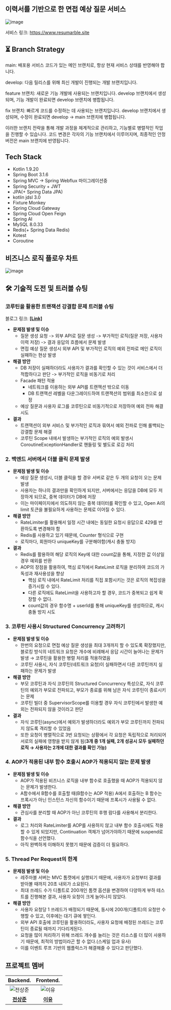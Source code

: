 ## 이력서를 기반으로 한 면접 예상 질문 서비스
![image](https://github.com/Resumarble/Resumarble-Backend/assets/93868431/bfef20b9-235a-4eba-9030-1a536b0ab38a)

서비스 링크: https://www.resumarble.site

## ⏳ Branch Strategy

main: 배포용 서비스 코드가 있는 메인 브랜치로, 항상 현재 서비스 상태를 반영해야 합니다.

develop: 다음 릴리스를 위해 최신 개발이 진행되는 개발 브랜치입니다.

feature 브랜치: 새로운 기능 개발에 사용되는 브랜치입니다. develop 브랜치에서 생성되며, 기능 개발이 완료되면 develop 브랜치에 병합됩니다.

fix 브랜치: 빠르게 코드를 수정하는 데 사용되는 브랜치입니다. develop 브랜치에서 생성되며, 수정이 완료되면 develop -> main 브랜치에 병합됩니다.

이러한 브랜치 전략을 통해 개발 과정을 체계적으로 관리하고, 기능별로 병렬적인 작업을 진행할 수 있습니다. 코드 변경은 각자의 기능 브랜치에서 이루어지며, 최종적인 안정 버전은 main 브랜치에 반영됩니다.

## Tech Stack

- Kotlin 1.9.20
- Spring Boot 3.1.6
- Spring MVC -> Spring Webflux 마이그레이션중
- Spring Security + JWT
- JPA(+ Spring Data JPA)
- kotlin jdsl 3.0
- Fixture Monkey
- Spring Cloud Gateway
- Spring Cloud Open Feign
- Spring AI
- MySQL 8.0.33
- Redis(+ Spring Data Redis)
- Kotest
- Coroutine

## 비즈니스 로직 플로우 차트

![image](https://github.com/Resumarble/Resumarble-Backend/assets/93868431/93a1c481-bdc9-4c46-be09-824cc827381a)

## **🛠️** 기술적 도전 및 트러블 슈팅

### **코루틴을 활용한 트랜잭션 강결합 문제 트러블 슈팅**

블로그 링크: **[[Link]](https://waveofmymind.github.io/posts/about-coroutine/)**

- **문제점 발생 및 이슈**
    - 질문 생성 요청 -> 외부 API로 질문 생성 -> 부가적인 로직(질문 저장, 사용자 이력 저장) -> 결과 응답의 흐름에서 문제 발생
    - 면접 예상 질문 생성시 외부 API 및 부가적인 로직의 예외 전파로 메인 로직이 실패하는 현상 발생
- **해결 방안**
    - DB 저장이 실패하더라도 사용자가 결과를 확인할 수 있는 것이 서비스에서 더 적합하다고 판단 -> 부가적인 로직을 비동기로 처리
    - Facade 패턴 적용
        - 네트워크를 이용하는 외부 API를 트랜잭션 밖으로 이동
        - DB 트랜잭션 레벨을 다운그레이드하여 트랜잭션의 범위를 최소한으로 설정
    - 예상 질문과 사용자 로그를 코루틴으로 비동기적으로 저장하여 예외 전파 해결 시도
- **결과**
    - 트랜잭션이 외부 서비스 및 부가적인 로직과 묶여서 예외 전파로 인해 롤백되는 강결합 문제 해결
    - 코루틴 Scope 내에서 발생하는 부가적인 로직의 예외 발생시 CoroutineExceptionHandler로 핸들링 및 별도로 로깅 처리
 
### 2. 백엔드 서버에서 더블 클릭 문제 발생

- **문제점 발생 및 이슈**
    - 예상 질문 생성시, 더블 클릭을 할 경우 서버로 같은 두 개의 요청이 오는 문제 발생
    - 사용자는 하나의 결과만을 확인하게 되지만, 서버에서는 응답을 DB에 모두 저장하게 되므로, 중복 데이터가 DB에 저장
    - 이는 마이페이지에서 의도하지 않는 중복 데이터를 확인할 수 있고, Open Ai의 limit 토큰을 불필요하게 사용하는 문제로 이어질 수 있다.
- **해결 방안**
    - RateLimiter를 활용해서 일정 시간 내에는 동일한 요청시 응답으로 429를 반환하도록 변경해야 함
    - Redis를 사용하고 있기 때문에, Counter 형식으로 구현
    - 로직마다, 회원마다 uniqueKey를 구분해야함(캐시 충돌 방지)
- **결과**
    - Redis를 활용하여 해당 로직의 Key에 대한 count값을 통해, 지정한 값 이상일 경우 예외를 반환
    - AOP의 장점을 활용하여, 핵심 로직에서 RateLimit 로직을 분리하여 코드의 가독성과 재사용성을 향상
        - 핵심 로직 내에서 RateLimit 처리를 직접 포함시키는 것은 로직의 복잡성을 증가시킬 수 있다.
        - 다른 로직에도 RateLimit을 사용하고자 할 경우, 코드가 중복되고 쉽게 확장할 수 없다.
        - count값의 경우 함수명 + userId를 통해 uniqueKey를 생성하므로, 캐시 충돌 방지 시도

### 3. 코루틴 사용시 Structured Concurrency 고려하기

- **문제점 발생 및 이슈**
    - 한번의 요청으로 면접 예상 질문 생성을 최대 3개까지 할 수 있도록 확장했지만, 블로킹 방식의 네트워크 요청은 개수에 비례해서 응답 시간이 늘어나는 문제가 발생 → 코루틴을 활용한 병렬 처리를 적용하였음
    - 코루틴 사용시, 자식 코루틴(네트워크 요청)이 실패하면서 다른 코루틴까지 실패하는 문제가 발생
- **해결 방안**
    - 부모 코루틴과 자식 코루틴의 Structured Concurrency 특성으로, 자식 코루틴의 예외가 부모로 전파되고, 부모가 종료를 위해 남은 자식 코루틴이 종료시키는 문제
    - 코루틴 빌더 중 SupervisorScope를 이용할 경우 자식 코루틴에서 발생한 예외는 전파되지 않을 것이라고 판단
- **결과**
    - 자식 코루틴(async)에서 예외가 발생하더라도 예외가 부모 코루틴까지 전파되지 않도록 격리할 수 있었음
    - 또한 요청이 병렬적으로 3번 요청되는 상황에서 각 요청은 독립적으로 처리되어 서로의 실패에 영향을 받지 않게 됨(**3개 중 1개 실패, 2개 성공시 모두 실패하던 로직 → 사용자는 2개에 대한 결과를 확인 가능)**
 
### 4. AOP가 적용된 내부 함수 호출시 AOP가 적용되지 않는 문제 발생

- **문제점 발생 및 이슈**
    - AOP가 적용된 비즈니스 로직을 내부 함수로 호출했을 때 AOP가 적용되지 않는 문제가 발생한다.
    - A함수에서 B함수를 호출할 때(B함수는 AOP 적용) A에서 호출하는 B 함수는 프록시가 아닌 인스턴스 자신의 함수이기 때문에 프록시가 사용될 수 없다.
- **해결 방안**
    - 관심사를 분리할 때 AOP가 아닌 코루틴의 후행 람다를 사용해서 분리한다.
- **결과**
    - 로그 처리와 RateLimiter를 AOP를 사용하지 않고 내부 함수 호출시에도 적용할 수 있게 되었지만, Continuation 객체가 넘어가야하기 때문에 suspend로 함수식을 선언했다.
    - 아직 완벽하게 이해하지 못했기 때문에 검증이 더 필요하다.

### 5. Thread Per Request의 한계

- **문제점 발생 및 이슈**
    - 레주마블 서버는 MVC 톰캣에서 실행되기 때문에, 사용자가 요청부터 결과를 받아볼 때까지 20초 내외가 소요된다.
    - 최대 쓰레드 수가 디폴트로 200개인 톰캣 옵션을 변경하여 다양하게 부하 테스트를 진행해본 결과, 사용자 요청이 크게 늘어나지 않았다.
- **해결 방안**
    - 사용자 요청당 1 쓰레드가 배정되기 때문에, 동시에 200개(디폴트)의 요청만 수행할 수 있고, 이후에는 대기 큐에 쌓인다.
    - 외부 API 호출에 코루틴을 활용하더라도, 사용자 요청에 배정된 쓰레드는 코루틴이 종료될 때까지 기다리게된다.
    - 요청을 많이 처리하기 위해 쓰레드 개수를 늘리는 것은 리소스를 더 많이 사용하기 때문에, 최적의 방법이라곤 할 수 없다.(스케일 업과 유사)
    - 이를 이벤트 루프 기반의 웹플럭스가 해결해줄 수 있다고 판단했다. 

## 프로젝트 멤버
| Backend. | Frontend. |
|:---:|:---:|
| ![전상준](https://avatars.githubusercontent.com/u/93868431?v=4) | ![이유](https://avatars.githubusercontent.com/u/48672106?v=4)
| [**전상준**](https://github.com/waveofmymind) | [**이유**](https://github.com/ReturnReason)
